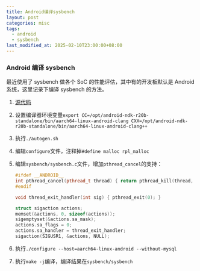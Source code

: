 ```yaml
---
title: Android编译sysbench
layout: post
categories: misc
tags:
  - android
  - sysbench
last_modified_at: 2025-02-10T23:00:00+08:00
---
```


### Android 编译 sysbench

最近使用了 sysbench 做各个 SoC 的性能评估，其中有的开发板默认是 Android 系统，这里记录下编译 sysbench 的方法。

1. [源代码](https://github.com/akopytov/sysbench/tree/0.5)
1. 设置编译器环境变量`export CC=/opt/android-ndk-r20b-standalone/bin/aarch64-linux-android-clang CXX=/opt/android-ndk-r20b-standalone/bin/aarch64-linux-android-clang++`
1. 执行`./autogen.sh`
1. 编辑`configure`文件，注释掉`#define malloc rpl_malloc`
1. 编辑`sysbench/sysbench.c`文件，增加`pthread_cancel`的支持：

   ```c++
   #ifdef __ANDROID__
   int pthread_cancel(pthread_t thread) { return pthread_kill(thread, SIGUSR1); }
   #endif

   void thread_exit_handler(int sig) { pthread_exit(0); }

   struct sigaction actions;
   memset(&actions, 0, sizeof(actions));
   sigemptyset(&actions.sa_mask);
   actions.sa_flags = 0;
   actions.sa_handler = thread_exit_handler;
   sigaction(SIGUSR1, &actions, NULL);
   ```

1. 执行`./configure --host=aarch64-linux-android --without-mysql`
1. 执行`make -j`编译，编译结果在`sysbench/sysbench`
